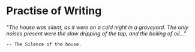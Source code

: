 
# Practise of Writing

_"The house was silent, as it were on a cold night in a graveyard. The only
noises present were the slow dripping of the tap, and the boiling of oil..."_

	-- The Silence of the house.


